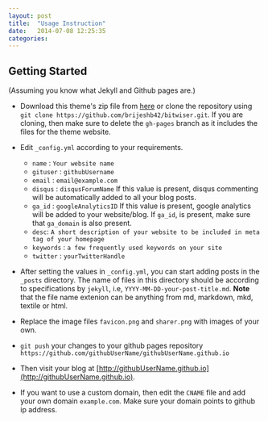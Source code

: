 ```yaml
---
layout: post
title:  "Usage Instruction"
date:   2014-07-08 12:25:35
categories: 
---
```


## Getting Started

(Assuming you know what Jekyll and Github pages are.)

* Download this theme's zip file from [here](http://goo.gl/iC85jv) or clone the repository using ```git clone https://github.com/brijeshb42/bitwiser.git```. If you are cloning, then make sure to delete the ```gh-pages``` branch as it includes the files for the theme website.

* Edit ```_config.yml``` according to your requirements.
	* ```name``` : ```Your website name```
	* ```gituser``` : ```githubUsername```
	* ```email``` : ```email@example.com```
	* ```disqus``` : ```disqusForumName```
		If this value is present, disqus commenting will be automatically added to all your blog posts.
	* ```ga_id``` : ```googleAnalyticsID```
		If this value is present, google analytics will be added to your website/blog.
		If ```ga_id```, is present, make sure that ```ga_domain``` is also present.
	* ```desc```: ```A short description of your website to be included in meta tag of your homepage```
	* ```keywords``` : ```a few frequently used keywords on your site```
	* ```twitter``` : ```yourTwitterHandle```

* After setting the values in ```_config.yml```, you can start adding posts in the ```_posts``` directory. The name of files in this directory should be according to specifications by ```jekyll```, i.e, ```YYYY-MM-DD-your-post-title.md```. **Note** that the file name extenion can be anything from md, markdown, mkd, textile or html.

* Replace the image files ```favicon.png``` and ```sharer.png``` with images of your own.

* ```git push``` your changes to your github pages repository ```https://github.com/githubUserName/githubUserName.github.io```

* Then visit your blog at [http://githubUserName.github.io](http://githubUserName.github.io).

* If you want to use a custom domain, then edit the ```CNAME``` file and add your own domain ```example.com```. Make sure your domain points to github ip address.